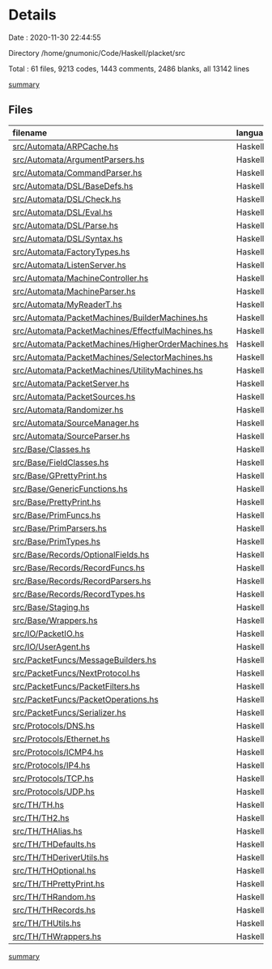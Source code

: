 # Details

Date : 2020-11-30 22:44:55

Directory /home/gnumonic/Code/Haskell/placket/src

Total : 61 files,  9213 codes, 1443 comments, 2486 blanks, all 13142 lines

[summary](results.md)

## Files
| filename | language | code | comment | blank | total |
| :--- | :--- | ---: | ---: | ---: | ---: |
| [src/Automata/ARPCache.hs](/src/Automata/ARPCache.hs) | Haskell | 79 | 2 | 14 | 95 |
| [src/Automata/ArgumentParsers.hs](/src/Automata/ArgumentParsers.hs) | Haskell | 177 | 4 | 42 | 223 |
| [src/Automata/CommandParser.hs](/src/Automata/CommandParser.hs) | Haskell | 579 | 23 | 96 | 698 |
| [src/Automata/DSL/BaseDefs.hs](/src/Automata/DSL/BaseDefs.hs) | Haskell | 281 | 18 | 63 | 362 |
| [src/Automata/DSL/Check.hs](/src/Automata/DSL/Check.hs) | Haskell | 123 | 3 | 25 | 151 |
| [src/Automata/DSL/Eval.hs](/src/Automata/DSL/Eval.hs) | Haskell | 1 | 0 | 2 | 3 |
| [src/Automata/DSL/Parse.hs](/src/Automata/DSL/Parse.hs) | Haskell | 281 | 4 | 79 | 364 |
| [src/Automata/DSL/Syntax.hs](/src/Automata/DSL/Syntax.hs) | Haskell | 292 | 26 | 66 | 384 |
| [src/Automata/FactoryTypes.hs](/src/Automata/FactoryTypes.hs) | Haskell | 312 | 25 | 114 | 451 |
| [src/Automata/ListenServer.hs](/src/Automata/ListenServer.hs) | Haskell | 67 | 7 | 14 | 88 |
| [src/Automata/MachineController.hs](/src/Automata/MachineController.hs) | Haskell | 62 | 2 | 12 | 76 |
| [src/Automata/MachineParser.hs](/src/Automata/MachineParser.hs) | Haskell | 638 | 111 | 102 | 851 |
| [src/Automata/MyReaderT.hs](/src/Automata/MyReaderT.hs) | Haskell | 162 | 35 | 39 | 236 |
| [src/Automata/PacketMachines/BuilderMachines.hs](/src/Automata/PacketMachines/BuilderMachines.hs) | Haskell | 99 | 19 | 18 | 136 |
| [src/Automata/PacketMachines/EffectfulMachines.hs](/src/Automata/PacketMachines/EffectfulMachines.hs) | Haskell | 113 | 20 | 28 | 161 |
| [src/Automata/PacketMachines/HigherOrderMachines.hs](/src/Automata/PacketMachines/HigherOrderMachines.hs) | Haskell | 172 | 29 | 20 | 221 |
| [src/Automata/PacketMachines/SelectorMachines.hs](/src/Automata/PacketMachines/SelectorMachines.hs) | Haskell | 17 | 10 | 8 | 35 |
| [src/Automata/PacketMachines/UtilityMachines.hs](/src/Automata/PacketMachines/UtilityMachines.hs) | Haskell | 75 | 20 | 25 | 120 |
| [src/Automata/PacketServer.hs](/src/Automata/PacketServer.hs) | Haskell | 65 | 6 | 16 | 87 |
| [src/Automata/PacketSources.hs](/src/Automata/PacketSources.hs) | Haskell | 114 | 4 | 14 | 132 |
| [src/Automata/Randomizer.hs](/src/Automata/Randomizer.hs) | Haskell | 278 | 13 | 59 | 350 |
| [src/Automata/SourceManager.hs](/src/Automata/SourceManager.hs) | Haskell | 101 | 5 | 56 | 162 |
| [src/Automata/SourceParser.hs](/src/Automata/SourceParser.hs) | Haskell | 126 | 4 | 18 | 148 |
| [src/Base/Classes.hs](/src/Base/Classes.hs) | Haskell | 184 | 48 | 119 | 351 |
| [src/Base/FieldClasses.hs](/src/Base/FieldClasses.hs) | Haskell | 391 | 57 | 142 | 590 |
| [src/Base/GPrettyPrint.hs](/src/Base/GPrettyPrint.hs) | Haskell | 52 | 228 | 10 | 290 |
| [src/Base/GenericFunctions.hs](/src/Base/GenericFunctions.hs) | Haskell | 76 | 86 | 32 | 194 |
| [src/Base/PrettyPrint.hs](/src/Base/PrettyPrint.hs) | Haskell | 140 | 13 | 41 | 194 |
| [src/Base/PrimFuncs.hs](/src/Base/PrimFuncs.hs) | Haskell | 64 | 1 | 25 | 90 |
| [src/Base/PrimParsers.hs](/src/Base/PrimParsers.hs) | Haskell | 302 | 5 | 72 | 379 |
| [src/Base/PrimTypes.hs](/src/Base/PrimTypes.hs) | Haskell | 269 | 71 | 75 | 415 |
| [src/Base/Records/OptionalFields.hs](/src/Base/Records/OptionalFields.hs) | Haskell | 85 | 35 | 32 | 152 |
| [src/Base/Records/RecordFuncs.hs](/src/Base/Records/RecordFuncs.hs) | Haskell | 241 | 41 | 107 | 389 |
| [src/Base/Records/RecordParsers.hs](/src/Base/Records/RecordParsers.hs) | Haskell | 222 | 13 | 46 | 281 |
| [src/Base/Records/RecordTypes.hs](/src/Base/Records/RecordTypes.hs) | Haskell | 53 | 9 | 33 | 95 |
| [src/Base/Staging.hs](/src/Base/Staging.hs) | Haskell | 129 | 14 | 41 | 184 |
| [src/Base/Wrappers.hs](/src/Base/Wrappers.hs) | Haskell | 31 | 28 | 53 | 112 |
| [src/IO/PacketIO.hs](/src/IO/PacketIO.hs) | Haskell | 155 | 4 | 35 | 194 |
| [src/IO/UserAgent.hs](/src/IO/UserAgent.hs) | Haskell | 100 | 26 | 57 | 183 |
| [src/PacketFuncs/MessageBuilders.hs](/src/PacketFuncs/MessageBuilders.hs) | Haskell | 34 | 34 | 11 | 79 |
| [src/PacketFuncs/NextProtocol.hs](/src/PacketFuncs/NextProtocol.hs) | Haskell | 97 | 25 | 25 | 147 |
| [src/PacketFuncs/PacketFilters.hs](/src/PacketFuncs/PacketFilters.hs) | Haskell | 19 | 7 | 13 | 39 |
| [src/PacketFuncs/PacketOperations.hs](/src/PacketFuncs/PacketOperations.hs) | Haskell | 107 | 10 | 42 | 159 |
| [src/PacketFuncs/Serializer.hs](/src/PacketFuncs/Serializer.hs) | Haskell | 66 | 27 | 22 | 115 |
| [src/Protocols/DNS.hs](/src/Protocols/DNS.hs) | Haskell | 179 | 17 | 38 | 234 |
| [src/Protocols/Ethernet.hs](/src/Protocols/Ethernet.hs) | Haskell | 104 | 11 | 24 | 139 |
| [src/Protocols/ICMP4.hs](/src/Protocols/ICMP4.hs) | Haskell | 226 | 0 | 56 | 282 |
| [src/Protocols/IP4.hs](/src/Protocols/IP4.hs) | Haskell | 206 | 11 | 35 | 252 |
| [src/Protocols/TCP.hs](/src/Protocols/TCP.hs) | Haskell | 124 | 43 | 23 | 190 |
| [src/Protocols/UDP.hs](/src/Protocols/UDP.hs) | Haskell | 65 | 0 | 11 | 76 |
| [src/TH/TH.hs](/src/TH/TH.hs) | Haskell | 93 | 27 | 28 | 148 |
| [src/TH/TH2.hs](/src/TH/TH2.hs) | Haskell | 48 | 29 | 17 | 94 |
| [src/TH/THAlias.hs](/src/TH/THAlias.hs) | Haskell | 36 | 28 | 11 | 75 |
| [src/TH/THDefaults.hs](/src/TH/THDefaults.hs) | Haskell | 44 | 28 | 18 | 90 |
| [src/TH/THDeriverUtils.hs](/src/TH/THDeriverUtils.hs) | Haskell | 147 | 27 | 25 | 199 |
| [src/TH/THOptional.hs](/src/TH/THOptional.hs) | Haskell | 43 | 1 | 9 | 53 |
| [src/TH/THPrettyPrint.hs](/src/TH/THPrettyPrint.hs) | Haskell | 177 | 4 | 34 | 215 |
| [src/TH/THRandom.hs](/src/TH/THRandom.hs) | Haskell | 14 | 2 | 7 | 23 |
| [src/TH/THRecords.hs](/src/TH/THRecords.hs) | Haskell | 497 | 13 | 137 | 647 |
| [src/TH/THUtils.hs](/src/TH/THUtils.hs) | Haskell | 110 | 2 | 30 | 142 |
| [src/TH/THWrappers.hs](/src/TH/THWrappers.hs) | Haskell | 69 | 28 | 20 | 117 |

[summary](results.md)